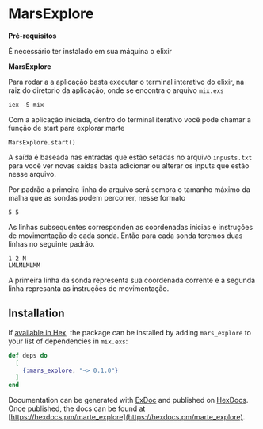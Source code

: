# MarsExplore

**Pré-requisitos**

É necessário ter instalado em sua máquina o elixir

**MarsExplore**

Para rodar a a aplicação basta executar o terminal interativo do elixir, na raiz do diretorio da aplicação, onde se encontra o arquivo ```mix.exs```

```
iex -S mix
```

Com a aplicação iniciada, dentro do terminal iterativo você pode chamar a função de start para explorar marte

```
MarsExplore.start()
```

A saída é baseada nas entradas que estão setadas no arquivo ``` inpusts.txt ``` para você ver novas saídas basta adicionar ou alterar os inputs que estão nesse arquivo. 

Por padrão a primeira linha do arquivo será sempra o tamanho máximo da malha que as sondas podem percorrer, nesse formato

```
5 5
```

As linhas subsequentes corresponden as coordenadas inicias e instruções de movimentação de cada sonda. Então para cada sonda teremos duas linhas no seguinte padrão.

```
1 2 N
LMLMLMLMM
```

A primeira linha da sonda representa sua coordenada corrente e a segunda linha represanta as instruções de movimentação.

## Installation

If [available in Hex](https://hex.pm/docs/publish), the package can be installed
by adding `mars_explore` to your list of dependencies in `mix.exs`:

```elixir
def deps do
  [
    {:mars_explore, "~> 0.1.0"}
  ]
end
```

Documentation can be generated with [ExDoc](https://github.com/elixir-lang/ex_doc)
and published on [HexDocs](https://hexdocs.pm). Once published, the docs can
be found at [https://hexdocs.pm/marte_explore](https://hexdocs.pm/marte_explore).
